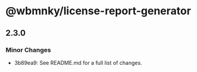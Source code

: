 # @wbmnky/license-report-generator

## 2.3.0

### Minor Changes

- 3b89ea9: See README.md for a full list of changes.
